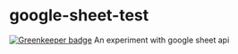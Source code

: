 # google-sheet-test

[![Greenkeeper badge](https://badges.greenkeeper.io/jerilseb/google-sheet-test.svg)](https://greenkeeper.io/)
An experiment with google sheet api
